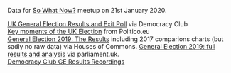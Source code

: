 Data for [So What Now?](http://www.bit.ly/ODM-VOTE19) meetup on 21st January 2020. 

[UK General Election Results and Exit Poll](https://docs.google.com/spreadsheets/d/1vuLS04XbYRNji_qIJ6JsFh7y6eW9vA7KMTn89u_cZl8/edit#gid=1295045003) via Democracy Club  
[Key moments of the UK Election](https://www.politico.eu/article/key-moments-of-the-uk-general-election-2019-boris-johnson-victory/) from Politico.eu  
[General Election 2019: The Results](https://commonslibrary.parliament.uk/parliament-and-elections/general-election-2019-the-results-so-far/) including 2017 comparions charts (but sadly no raw data) via Houses of Commons. 
[General Election 2019: full results and analysis](https://researchbriefings.parliament.uk/ResearchBriefing/Summary/CBP-8749) via parliament.uk.  
[Democracy Club GE Results Recordings](https://public.flourish.studio/story/162579/)   
